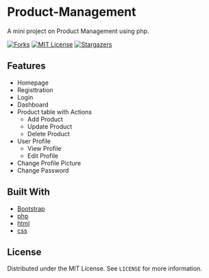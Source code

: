 # Product-Management
A mini project on Product Management using php. 

[![Forks][forks-shield]][forks-url]
[![MIT License][license-shield]][license-url]
[![Stargazers][stars-shield]][stars-url]

## Features
  * Homepage
  * Registtration
  * Login
  * Dashboard
  * Product table with Actions
    * Add Product
    * Update Product
    * Delete Product
  * User Profile
    * View Profile
    * Edit Profile
  * Change Profile Picture
  * Change Password

## Built With

* [Bootstrap](https://getbootstrap.com)
* [php](https://www.php.net/)
* [html](https://html.com/)
* [css](https://www.w3.org/Style/CSS/Overview.en.html)
 
## License

Distributed under the MIT License. See `LICENSE` for more information.







<!-- MARKDOWN LINKS & IMAGES -->
<!-- https://www.markdownguide.org/basic-syntax/#reference-style-links -->
[forks-shield]: https://img.shields.io/github/forks/othneildrew/Best-README-Template.svg?style=flat-square
[forks-url]: https://github.com/othneildrew/Best-README-Template/network/members
[stars-shield]: https://img.shields.io/github/stars/othneildrew/Best-README-Template.svg?style=flat-square
[stars-url]: https://github.com/othneildrew/Best-README-Template/stargazers
[license-shield]: https://img.shields.io/github/license/othneildrew/Best-README-Template.svg?style=flat-square
[license-url]: https://github.com/othneildrew/Best-README-Template/blob/master/LICENSE.txt

